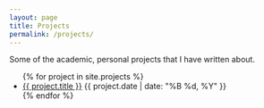 ```yaml
---
layout: page
title: Projects
permalink: /projects/
---
```

Some of the academic, personal projects that I have written about.

<ul>
  {% for project in site.projects %}
    <li>
      <a href="{{site.baseurl}}{{ project.url }}">{{ project.title }}</a>
      <span>{{ project.date | date: "%B %d, %Y" }}</span>
    </li>
  {% endfor %}
</ul>
